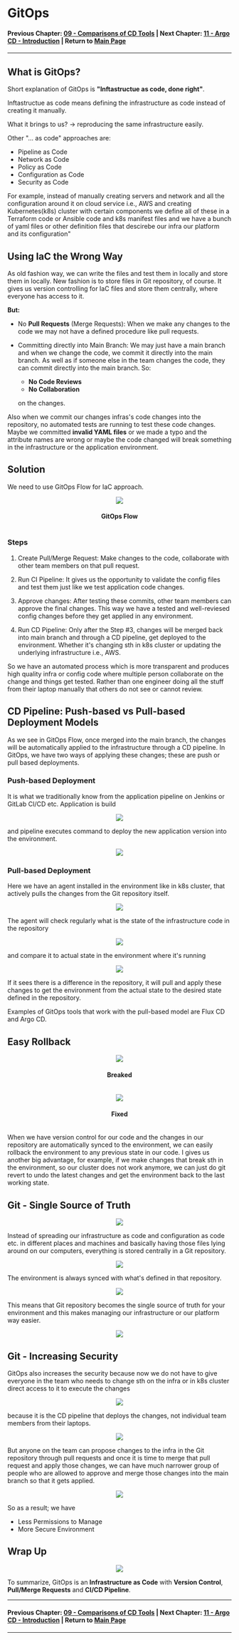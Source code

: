 # GitOps

#### Previous Chapter: [09 - Comparisons of CD Tools](ch09-comparisons-of-cd-tools.md) | Next Chapter: [11 - Argo CD - Introduction](ch11-argocd-introduction.md) | Return to [Main Page](README.md)
---

## What is GitOps?

Short explanation of GitOps is **"Inftastructue as code, done right"**.

Inftastructue as code means defining the infrastructure as code instead of creating it manually.

What it brings to us? -> reproducing the same infrastructure easily.

Other "... as code" approaches are:

- Pipeline as Code
- Network as Code
- Policy as Code
- Configuration as Code
- Security as Code

For example, instead of manually creating servers and network and all the configuration around it on cloud service i.e., AWS and creating Kubernetes(k8s) cluster with certain components we define all of these in a Terraform code or Ansible code and k8s manifest files and we have a bunch of yaml files or other definition files that descirebe our infra our platform and its configuration"

## Using IaC the Wrong Way

As old fashion way, we can write the files and test them in locally and store them in locally. New fashion is to store files in Git repository, of course. It gives us version controlling for IaC files and store them centrally, where everyone has access to it.

**But:**

- No **Pull Requests** (Merge Requests): When we make any changes to the code we may not have a defined procedure like pull requests.
- Committing directly into Main Branch: We may just have a main branch and when we change the code, we commit it directly into the main branch. As well as if someone else in the team changes the code, they can commit directly into the main branch. So:

  - **No Code Reviews**
  - **No Collaboration**

   on the changes.

Also when we commit our changes infras's code changes into the repository, no automated tests are running to test these code changes. Maybe we committed **invalid YAML files** or we made a typo and the attribute names are wrong or maybe the code changed will break something in the infrastructure or the application environment.

## Solution

We need to use GitOps Flow for IaC approach.

<p align="center"><img src="images/GitOps/image-1.png"></p>
<h4 align="center">GitOps Flow<br><br></h1>

### Steps

 1. Create Pull/Merge Request: Make changes to the code, collaborate with other team members on that pull request.
 2. Run CI Pipeline: It gives us the opportunity to validate the config files and test them just like we test application code changes.

 3. Approve changes: After testing these commits, other team members can approve the final changes. This way we have a tested and well-reviesed config changes before they get applied in any environment.

 4. Run CD Pipeline: Only after the Step #3, changes will be merged back into main branch and through a CD pipeline, get deployed to the environment. Whether it's changing sth in k8s cluster or updating the underlying infrastructure i.e., AWS.

 So we have an automated process which is more transparent and produces high quality infra or config code where multiple person collaborate on the change and things get tested. Rather than one engineer doing all the stuff from their laptop manually that others do not see or cannot review.

## CD Pipeline: Push-based vs Pull-based Deployment Models

As we see in GitOps Flow, once merged into the main branch, the changes will be automatically applied to the infrastructure through a CD pipeline. In GitOps, we have two ways of applying these changes; these are push or pull based deployments.

### Push-based Deployment

It is what we traditionally know from the application pipeline on Jenkins or GitLab CI/CD etc. Application is build

<p align="center"><img src="images/GitOps/image-2.png"></p>

and pipeline executes command to deploy the new application version into the environment.

<p align="center"><img src="images/GitOps/image-3.png"></p>

### Pull-based Deployment

Here we have an agent installed in the environment like in k8s cluster, that actively pulls the changes from the Git repository itself.

<p align="center"><img src="images/GitOps/image-4.png"></p>

The agent will check regularly what is the state of the infrastructure code in the repository

<p align="center"><img src="images/GitOps/image-5.png"></p>

and compare it to actual state in the environment where it's running

<p align="center"><img src="images/GitOps/image-6.png"></p>

If it sees there is a difference in the repository, it will pull and apply these changes to get the environment from the actual state to the desired state defined in the repository.

Examples of GitOps tools that work with the pull-based model are Flux CD and Argo CD.

## Easy Rollback

<p align="center"><img src="images/GitOps/image-7.png"></p>
<h4 align="center">Breaked<br><br></h1>

<p align="center"><img src="images/GitOps/image-8.png"></p>
<h4 align="center">Fixed<br><br></h1>

When we have version control for our code and the changes in our repository are automatically synced to the environment, we can easily rollback the environment to any previous state in our code. I gives us another big advantage, for example, if we make changes that break sth in the environment, so our cluster does not work anymore, we can just do git revert to undo the latest changes and get the environment back to the last working state.

## Git - Single Source of Truth

<p align="center"><img src="images/GitOps/image-9.png"></p>

Instead of spreading our infrastructure as code and configuration as code etc. in different places and machines and basically having those files lying around on our computers, everything is stored centrally in a Git repository.

<p align="center"><img src="images/GitOps/image-10.png"></p>

The environment is always synced with what's defined in that repository.

<p align="center"><img src="images/GitOps/image-11.png"></p>

This means that Git repository becomes the single source of truth for your environment and this makes managing our infrastructure or our platform way easier.

<p align="center"><img src="images/GitOps/image-12.png"></p>

## Git - Increasing Security

GitOps also increases the security because now we do not have to give everyone in the team who needs to change sth on the infra or in k8s cluster direct access to it to execute the changes

<p align="center"><img src="images/GitOps/image-13.png"></p>

because it is the CD pipeline that deploys the changes, not individual team members from their laptops.

<p align="center"><img src="images/GitOps/image-14.png"></p>

But anyone on the team can propose changes to the infra in the Git repository through pull requests and once it is time to merge that pull request and apply those changes, we can have much narrower group of people who are allowed to approve and merge those changes into the main branch so that it gets applied.

<p align="center"><img src="images/GitOps/image-15.png"></p>

So as a result; we have

- Less Permissions to Manage
- More Secure Environment

## Wrap Up

<p align="center"><img src="images/GitOps/image-16.png"></p>

To summarize, GitOps is an **Infrastructure as Code** with **Version Control**, **Pull/Merge Requests** and **CI/CD Pipeline**.

---
#### Previous Chapter: [09 - Comparisons of CD Tools](ch09-comparisons-of-cd-tools.md) | Next Chapter: [11 - Argo CD - Introduction](ch11-argocd-introduction.md) | Return to [Main Page](README.md)
---

